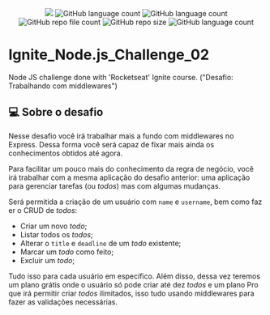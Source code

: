 <p align="center">
  <img src="http://img.shields.io/static/v1?label=STATUS&message=Concluded&color=blue&style=flat"/>
  <img alt="GitHub language count" src="https://img.shields.io/github/languages/count/Rafa-KozAnd/Ignite_Node.js_Challenge_02">
  <img alt="GitHub language count" src="https://img.shields.io/github/languages/top/Rafa-KozAnd/Ignite_Node.js_Challenge_02">
  <img alt="GitHub repo file count" src="https://img.shields.io/github/directory-file-count/Rafa-KozAnd/Ignite_Node.js_Challenge_02">
  <img alt="GitHub repo size" src="https://img.shields.io/github/repo-size/Rafa-KozAnd/Ignite_Node.js_Challenge_02">
  <img alt="GitHub language count" src="https://img.shields.io/github/license/Rafa-KozAnd/Ignite_Node.js_Challenge_02">
</p>

# Ignite_Node.js_Challenge_02

Node JS challenge done with 'Rocketseat' Ignite course. ("Desafio: Trabalhando com middlewares")

## 💻 Sobre o desafio

Nesse desafio você irá trabalhar mais a fundo com middlewares no Express. Dessa forma você será capaz de fixar mais ainda os conhecimentos obtidos até agora. 

Para facilitar um pouco mais do conhecimento da regra de negócio, você irá trabalhar com a mesma aplicação do desafio anterior: uma aplicação para gerenciar tarefas (ou *todos*) mas com algumas mudanças.

Será permitida a criação de um usuário com `name` e `username`, bem como fazer o CRUD de *todos*:

- Criar um novo *todo*;
- Listar todos os *todos*;
- Alterar o `title` e `deadline` de um *todo* existente;
- Marcar um *todo* como feito;
- Excluir um *todo*;

Tudo isso para cada usuário em específico. Além disso, dessa vez teremos um plano grátis onde o usuário só pode criar até dez *todos* e um plano Pro que irá permitir criar *todos* ilimitados, isso tudo usando middlewares para fazer as validações necessárias.
